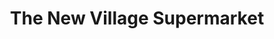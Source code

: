 ---
title: "The New Village Supermarket"
url: /camden/the-new-village-supermarket/
shop: Supermarkt
---